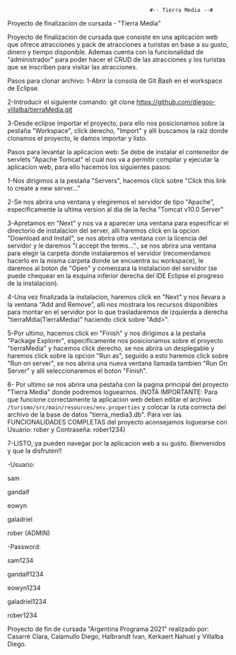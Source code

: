                                                  #-- Tierra Media --#
Proyecto de finalizacion de cursada - "Tierra Media"

Proyecto de finalizacion de cursada que consiste en una aplicación web que ofrece atracciones y pack de atracciones a turistas en base a su gusto, dinero y tiempo disponible. Ademas cuenta con la funcionalidad de "administrador" para poder hacer el CRUD de las atracciones y los turistas que se inscriben para visitar las atracciones.

Pasos para clonar archivo:
1-Abrir la consola de Git Bash en el workspace de Eclipse.

2-Introducir el siguiente comando: git clone https://github.com/diegoo-villalba/tierraMedia.git

3-Desde eclipse importar el proyecto, para ello nos posicionamos sobre la pestaña "Workspace", click derecho, "Import" y alli buscamos la raiz donde clonamos el proyecto, le damos importar y listo.

Pasos para levantar la aplicacion web:
Se debe de instalar el contenedor de servlets "Apache Tomcat" el cual nos va a permitir compilar y ejecutar la aplicacion web, para ello hacemos los siguientes pasos:

1-Nos dirigimos a la pestaña "Servers", hacemos click sobre "Click this link to create a new server..."

2-Se nos abrira una ventana y elegiremos el servidor de tipo "Apache", especificamente la ultima version al dia de la fecha "Tomcat v10.0 Server"

3-Apretamos en "Next" y nos va a aparecer una ventana para especificar el directorio de instalacion del server, alli haremos click en la opcion "Download and Install", se nos abrira otra ventana con la licencia del servidor y le daremos "I accept the terms..."., se nos abrira una ventana para elegir la carpeta donde instalaremos el servidor (recomendamos hacerlo en la misma carpeta donde se encuentra su workspace), le daremos al boton de "Open" y comenzara la instalacion del servidor (se puede chequear en la esquina inferior derecha del IDE Eclipse el progreso de la instalacion).

4-Una vez finalizada la instalacion, haremos click en "Next" y nos llevara a la ventana "Add and Remove", alli nos mostrara los recursos disponibles para montar en el servidor por lo que trasladaremos de izquierda a derecha "tierraMdia(TierraMedia)" haciendo click sobre "Add>".

5-Por ultimo, hacemos click en "Finish" y nos dirigimos a la pestaña "Package Explorer", especificamente nos posicionamos sobre el proyecto "tierraMedia" y hacemos click derecho, se nos abrira un desplegable y haremos click sobre la opcion "Run as", seguido a esto haremos click sobre "Run on server", se nos abrira una nueva ventana llamada tambien "Run On Server" y alli seleccionaremos el boton "Finish".

6- Por ultimo se nos abrira una pestaña con la pagina principal del proyecto "Tierra Media" donde podremos loguearnos.
(NOTA IMPORTANTE: Para que funcione correctamente la aplicacion web deben editar el archivo `/turismo/src/main/resources/env.properties` y colocar la ruta correcta del archivo de la base de datos "tierra_media3.db". Para ver las FUNCIONALIDADES COMPLETAS del proyecto aconsejamos loguearse con Usuario: rober y Contraseña: rober1234)

7-LISTO, ya pueden navegar por la aplicacion web a su gusto. Bienvenidos y que la disfruten!!


-Usuario:

sam

gandalf

eowyn

galadriel

rober (ADMIN)

-Password:

sam1234

gandalf1234

eowyn1234

galadriel1234

rober1234




Proyecto de fin de cursada "Argentina Programa 2021" realizado por: Casarré Clara, Calamullo Diego, Halbrandt Ivan, Kerkaert Nahuel y Villalba Diego.
